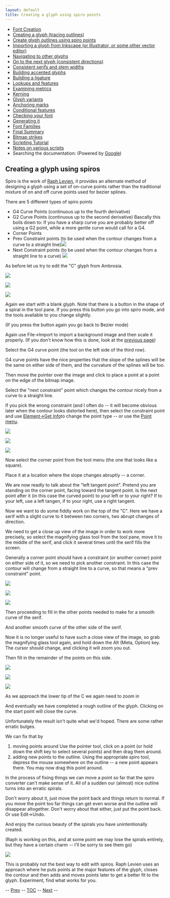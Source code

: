 ```yaml
---
layout: default
title: Creating a glyph using spiro points
---
```



-   [Font Creation](editexample.html#FontCreate)
-   [Creating a glyph (tracing outlines)](editexample.html#CharCreate)
-   [Create glyph outlines using spiro points](editspiro.html)
-   [Importing a glyph from Inkscape (or Illustrator, or some other
    vector editor)](importexample.html)
-   [Navigating to other glyphs](editexample2.html#Navigating)
-   [On to the next glyph (consistent
    directions)](editexample2.html#Creating-o)
-   [Consistent serifs and stem
    widths](editexample3.html#consistent-stems)
-   [Building accented glyphs](editexample4.html#accents)
-   [Building a ligature](editexample4.html#ligature)
-   [Lookups and features](editexample4.html#lookups)
-   [Examining metrics](editexample5.html#metrics)
-   [Kerning](editexample5.html#Kerning)
-   [Glyph variants](editexample6.html#Variants)
-   [Anchoring marks](editexample6.html#Marks)
-   [Conditional features](editexample6-5.html#Conditional)
-   [Checking your font](editexample7.html#checking)
-   [Generating it](editexample7.html#generating)
-   [Font Families](editexample7.html#Families)
-   [Final Summary](editexample7.html#summary)
-   [Bitmap strikes](editexample8.html)
-   [Scripting Tutorial](scripting-tutorial.html)
-   [Notes on various scripts](scriptnotes.html#Special)
-   Searching the documentation: (Powered by
    [Google](http://www.google.com/))

Creating a glyph using spiros
-----------------------------

Spiro is the work of [Raph Levien](http://www.levien.com/), it provides
an alternate method of designing a glyph using a set of on-curve points
rather than the traditional mixture of on and off curve points used for
bezier splines.

There are 5 different types of spiro points

-   G4 Curve Points (continuous up to the fourth derivative)
-   G2 Curve Points (continuous up to the second derivative)
     Bascally this boils down to: If you have a sharp curve you are
    probably better off using a G2 point, while a more gentle curve
    would call for a G4.
-   Corner Points
-   Prev Constraint points (to be used when the contour changes from a
    curve to a straight line)![](img/spiroprevconstraint.png)
-   Next Constraint points (to be used when the contour changes from a
    straight line to a curve) ![](img/spironextconstraint.png)

As before let us try to edit the "C" glyph from Ambrosia.

![](img/Cspiro0.png)

![](img/Cspiro1.png)

![](img/Cspiro2.png)

Again we start with a blank glyph. Note that there is a button in the
shape of a spiral in the tool pane. If you press this button you go into
spiro mode, and the tools available to you change slightly.

(If you press the button again you go back to Bezier mode)

Again use File-\>Import to import a background image and then scale it
properly. (If you don't know how this is done, look at the [previous
page](editexample.html#Import))

Select the G4 curve point (the tool on the left side of the third row).

G4 curve points have the nice properties that the slope of the splines
will be the same on either side of them, and the curvature of the
splines will be too.

Then move the pointer over the image and click to place a point at a
point on the edge of the bitmap image.

Select the "next constraint" point which changes the contour nicely from
a curve to a straight line.

If you pick the wrong constraint (and I often do -- it will become
obvious later when the contour looks distorted here), then select the
constraint point and use [Element-\>Get Info](getinfo.html#Spiro)to
change the point type -- or use the [Point menu](pointmenu.html).

![](img/Cspiro3.png)

![](img/Cspiro4.png)

![](img/Cspiro5.png)

Now select the corner point from the tool menu (the one that looks like
a square).

Place it at a location where the slope changes abruptly -- a corner.

We are now readly to talk about the "left tangent point". Pretend you
are standing on the corner point, facing toward the tangent point. Is
the next point after it (in this case the curved point) to your left or
to your right? If to your left, use a left tangen, if to your right, use
a right tangent.

Now we want to do some fiddly work on the top of the "C". Here we have a
serif with a slight curve to it between two corners, two abrupt changes
of direction.

We need to get a close up view of the image in order to work more
precisely, so select the magnifying glass tool from the tool pane, move
it to the middle of the serif, and click it several times until the
serif fills the screen.

Generally a corner point should have a constraint (or another corner)
point on either side of it, so we need to pick another constraint. In
this case the contour will change from a straight line to a curve, so
that means a "prev constraint" point.

![](img/Cspiro6.png)

![](img/Cspiro6_5.png)

![](img/Cspiro7.png)

Then proceeding to fill in the other points needed to make for a smooth
curve of the serif.

And another smooth curve of the other side of the serif.

Now it is no longer useful to have such a close view of the image, so
grab the magnifying glass tool again, and hold down the Alt (Meta,
Option) key. The cursor should change, and clicking it will zoom you
out.

Then fill in the remainder of the points on this side.

![](img/Cspiro8.png)

![](img/Cspiro9.png)

![](img/Cspirals.png)

As we approach the lower tip of the C we again need to zoom in

And eventually we have completed a rough outline of the glyph. Clicking
on the start point will close the curve.

Unfortunately the result isn't quite what we'd hoped. There are some
rather erratic bulges.

We can fix that by

1.  moving points around 
     Use the pointer tool, click on a point (or hold down the shift key
    to select several points) and then drag them around.
2.  adding new points to the outline.
     Using the appropriate spiro tool, depress the mouse somewhere on
    the outline -- a new point appears there. You may now drag this
    point around.

In the process of fixing things we can move a point so far that the
spiro converter can't make sense of it. All of a sudden our (almost)
nice outline turns into an erratic spirals.

Don't worry about it, just move the point back and things return to
normal. If you move the point too far things can get even worse and the
outline will disappear altogether. Don't worry about that either, just
put the point back. Or use Edit-\>Undo.

And enjoy the curious beauty of the spirals you have unintentionally
created.

(Raph is working on this, and at some point we may lose the spirals
entirely, but they have a certain charm -- I'll be sorry to see them go)

![](img/Cspiro10.png)

This is probably not the best way to edit with spiros. Raph Levien uses
an approach where he puts points at the major features of the glyph,
closes the contour and then adds and moves points later to get a better
fit to the glyph. Experiment, find what works for you.

-- [Prev](editexample.html) -- [TOC](overview.html) --
[Next](importexample.html) --
